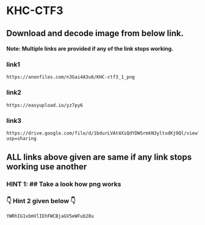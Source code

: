 # KHC-CTF3

## Download and decode image from below link.
#### Note: Multiple links are provided if any of the link stops working.

### link1
```
https://anonfiles.com/n3Gai4A3u6/KHC-ctf3_1_png
```
### link2
```
https://easyupload.io/yz7py6
```
### link3
```
https://drive.google.com/file/d/1bdurLVAt4XiQdYDWSrmkN3yltxdKj9Ql/view?usp=sharing
```
## ALL links above given are same if any link stops working use another
### HINT 1: ## Take a look how png works 
### 👇 Hint 2 given below 👇
```
YWRhIG1vbmVlIEhFWCBjaGV5eWFub28u
```
